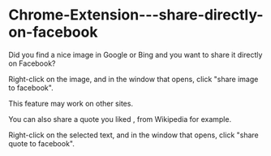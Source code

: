 # Chrome-Extension---share-directly-on-facebook

Did you find a nice image in Google or Bing and you want to share it directly on Facebook?

Right-click on the image, and in the window that opens, click "share image to facebook".

This feature may work on other sites.






You can also share a quote you liked , from Wikipedia for example.

Right-click on the selected text, and in the window that opens, click "share quote to facebook".


